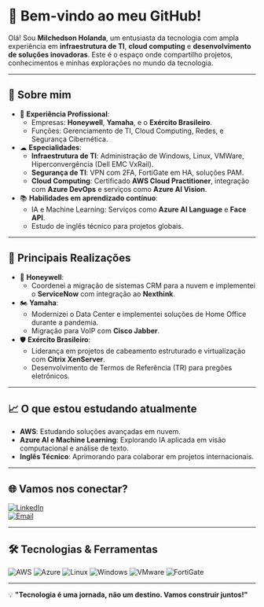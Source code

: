 # 🌟 Bem-vindo ao meu GitHub!

Olá! Sou **Milchedson Holanda**, um entusiasta da tecnologia com ampla experiência em **infraestrutura de TI**, **cloud computing** e **desenvolvimento de soluções inovadoras**. Este é o espaço onde compartilho projetos, conhecimentos e minhas explorações no mundo da tecnologia.

---

## 🚀 Sobre mim

- 🎯 **Experiência Profissional**:
  - Empresas: **Honeywell**, **Yamaha**, e o **Exército Brasileiro**.
  - Funções: Gerenciamento de TI, Cloud Computing, Redes, e Segurança Cibernética.
- ☁ **Especialidades**:
  - **Infraestrutura de TI**: Administração de Windows, Linux, VMWare, Hiperconvergência (Dell EMC VxRail).
  - **Segurança de TI**: VPN com 2FA, FortiGate em HA, soluções PAM.
  - **Cloud Computing**: Certificado **AWS Cloud Practitioner**, integração com **Azure DevOps** e serviços como **Azure AI Vision**.
- 📚 **Habilidades em aprendizado contínuo**:
  - IA e Machine Learning: Serviços como **Azure AI Language** e **Face API**.
  - Estudo de inglês técnico para projetos globais.

---

## 💼 Principais Realizações

- 🏢 **Honeywell**:
  - Coordenei a migração de sistemas CRM para a nuvem e implementei o **ServiceNow** com integração ao **Nexthink**.
- 🏍 **Yamaha**:
  - Modernizei o Data Center e implementei soluções de Home Office durante a pandemia.
  - Migração para VoIP com **Cisco Jabber**.
- 🛡 **Exército Brasileiro**:
  - Liderança em projetos de cabeamento estruturado e virtualização com **Citrix XenServer**.
  - Desenvolvimento de Termos de Referência (TR) para pregões eletrônicos.

---

## 📈 O que estou estudando atualmente

- **AWS**: Estudando soluções avançadas em nuvem.
- **Azure AI e Machine Learning**: Explorando IA aplicada em visão computacional e análise de texto.
- **Inglês Técnico**: Aprimorando para colaborar em projetos internacionais.

---

## 🌐 Vamos nos conectar?

[![LinkedIn](https://img.shields.io/badge/-LinkedIn-blue?style=flat-square&logo=linkedin&logoColor=white)](https://www.linkedin.com/in/milchedson-holanda/)  
[![Email](https://img.shields.io/badge/-Email-red?style=flat-square&logo=gmail&logoColor=white)](mailto:milchedsonholanda@gmail.com)  

---

## 🛠 Tecnologias & Ferramentas

![AWS](https://img.shields.io/badge/-AWS-orange?style=flat-square&logo=amazon-aws&logoColor=white)
![Azure](https://img.shields.io/badge/-Azure-blue?style=flat-square&logo=microsoft-azure&logoColor=white)
![Linux](https://img.shields.io/badge/-Linux-yellow?style=flat-square&logo=linux&logoColor=white)
![Windows](https://img.shields.io/badge/-Windows-blue?style=flat-square&logo=windows&logoColor=white)
![VMware](https://img.shields.io/badge/-VMWare-green?style=flat-square&logo=vmware&logoColor=white)
![FortiGate](https://img.shields.io/badge/-FortiGate-red?style=flat-square&logo=fortinet&logoColor=white)

---

💡 **"Tecnologia é uma jornada, não um destino. Vamos construir juntos!"**
